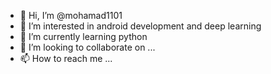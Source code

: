 - 👋 Hi, I’m @mohamad1101
- 👀 I’m interested in android development and deep learning
- 🌱 I’m currently learning python
- 💞️ I’m looking to collaborate on ...
- 📫 How to reach me ...

<!---
mohamad1101/mohamad1101 is a ✨ special ✨ repository because its `README.md` (this file) appears on your GitHub profile.
You can click the Preview link to take a look at your changes.
--->
